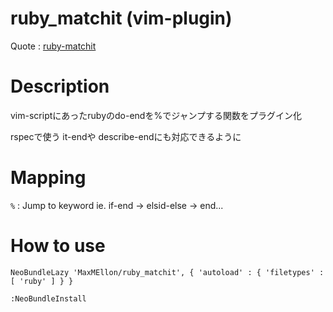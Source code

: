 # ruby_matchit (vim-plugin)
Quote : [ruby-matchit](http://www.vim.org/scripts/script.php?script_id=290)

# Description

vim-scriptにあったrubyのdo-endを%でジャンプする関数をプラグイン化

rspecで使う it-endや describe-endにも対応できるように

# Mapping
`%` : Jump to keyword ie. if-end -> elsid-else -> end...

# How to use

```vim
NeoBundleLazy 'MaxMEllon/ruby_matchit', { 'autoload' : { 'filetypes' : [ 'ruby' ] } }
```

`:NeoBundleInstall`
